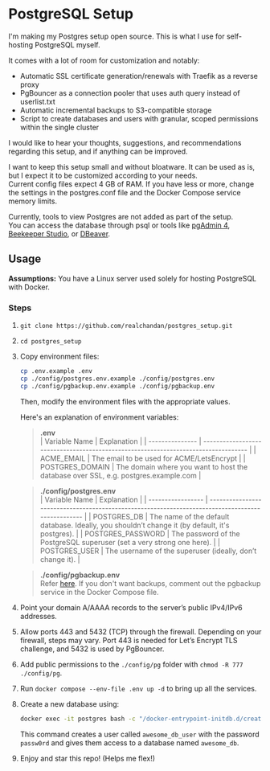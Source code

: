 # PostgreSQL Setup

I'm making my Postgres setup open source. This is what I use for self-hosting PostgreSQL myself.

It comes with a lot of room for customization and notably:

- Automatic SSL certificate generation/renewals with Traefik as a reverse proxy
- PgBouncer as a connection pooler that uses auth query instead of userlist.txt
- Automatic incremental backups to S3-compatible storage
- Script to create databases and users with granular, scoped permissions within the single cluster

I would like to hear your thoughts, suggestions, and recommendations regarding this setup, and if anything can be improved.

I want to keep this setup small and without bloatware. It can be used as is, but I expect it to be customized according to your needs.  
Current config files expect 4 GB of RAM. If you have less or more, change the settings in the postgres.conf file and the Docker Compose service memory limits.

Currently, tools to view Postgres are not added as part of the setup.  
You can access the database through psql or tools like [pgAdmin 4](https://github.com/pgadmin-org/pgadmin4), [Beekeeper Studio](https://github.com/beekeeper-studio/beekeeper-studio), or [DBeaver](https://github.com/dbeaver/dbeaver).

## Usage

**Assumptions:** You have a Linux server used solely for hosting PostgreSQL with Docker.

### Steps

1. `git clone https://github.com/realchandan/postgres_setup.git`

2. `cd postgres_setup`

3. Copy environment files:

   ```bash
   cp .env.example .env
   cp ./config/postgres.env.example ./config/postgres.env
   cp ./config/pgbackup.env.example ./config/pgbackup.env
   ```

   Then, modify the environment files with the appropriate values.

   Here's an explanation of environment variables:

   > **.env**  
   > | Variable Name | Explanation |
   > | --------------- | ---------------------------------------------------------------------------------- |
   > | ACME_EMAIL | The email to be used for ACME/LetsEncrypt |
   > | POSTGRES_DOMAIN | The domain where you want to host the database over SSL, e.g. postgres.example.com |

   > **./config/postgres.env**  
   > | Variable Name | Explanation |
   > | ----------------- | ------------------------------------------------------------------------------------------------- |
   > | POSTGRES_DB | The name of the default database. Ideally, you shouldn’t change it (by default, it's postgres). |
   > | POSTGRES_PASSWORD | The password of the PostgreSQL superuser (set a very strong one here). |
   > | POSTGRES_USER | The username of the superuser (ideally, don’t change it). |

   > **./config/pgbackup.env**  
   > Refer [here](https://github.com/realchandan/pgbackup?tab=readme-ov-file#usage). If you don't want backups, comment out the pgbackup service in the Docker Compose file.

4. Point your domain A/AAAA records to the server’s public IPv4/IPv6 addresses.

5. Allow ports 443 and 5432 (TCP) through the firewall. Depending on your firewall, steps may vary. Port 443 is needed for Let’s Encrypt TLS challenge, and 5432 is used by PgBouncer.

6. Add public permissions to the `./config/pg` folder with `chmod -R 777 ./config/pg`.

7. Run `docker compose --env-file .env up -d` to bring up all the services.

8. Create a new database using:

   ```bash
   docker exec -it postgres bash -c "/docker-entrypoint-initdb.d/create-user.sh awesome_db passw0rd"
   ```

   This command creates a user called `awesome_db_user` with the password `passw0rd` and gives them access to a database named `awesome_db`.

9. Enjoy and star this repo! (Helps me flex!)
